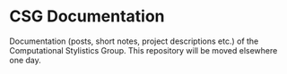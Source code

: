 # CSG Documentation

Documentation (posts, short notes, project descriptions etc.) of the Computational Stylistics Group. This repository will be moved elsewhere one day.
